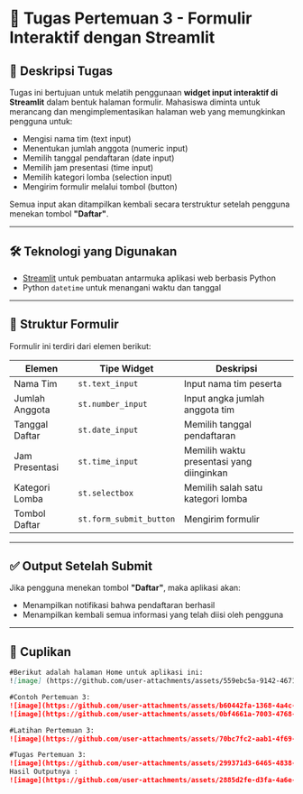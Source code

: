 # 📄 Tugas Pertemuan 3 - Formulir Interaktif dengan Streamlit

## 🎯 Deskripsi Tugas
Tugas ini bertujuan untuk melatih penggunaan **widget input interaktif di Streamlit** dalam bentuk halaman formulir. Mahasiswa diminta untuk merancang dan mengimplementasikan halaman web yang memungkinkan pengguna untuk:

- Mengisi nama tim (text input)
- Menentukan jumlah anggota (numeric input)
- Memilih tanggal pendaftaran (date input)
- Memilih jam presentasi (time input)
- Memilih kategori lomba (selection input)
- Mengirim formulir melalui tombol (button)

Semua input akan ditampilkan kembali secara terstruktur setelah pengguna menekan tombol **"Daftar"**.

---

## 🛠️ Teknologi yang Digunakan
- [Streamlit](https://streamlit.io/) untuk pembuatan antarmuka aplikasi web berbasis Python
- Python `datetime` untuk menangani waktu dan tanggal

---

## 🧾 Struktur Formulir
Formulir ini terdiri dari elemen berikut:

| Elemen             | Tipe Widget           | Deskripsi                                      |
|--------------------|------------------------|------------------------------------------------|
| Nama Tim           | `st.text_input`        | Input nama tim peserta                        |
| Jumlah Anggota     | `st.number_input`      | Input angka jumlah anggota tim                |
| Tanggal Daftar     | `st.date_input`        | Memilih tanggal pendaftaran                   |
| Jam Presentasi     | `st.time_input`        | Memilih waktu presentasi yang diinginkan      |
| Kategori Lomba     | `st.selectbox`         | Memilih salah satu kategori lomba             |
| Tombol Daftar      | `st.form_submit_button`| Mengirim formulir                             |

---

## ✅ Output Setelah Submit
Jika pengguna menekan tombol **"Daftar"**, maka aplikasi akan:
- Menampilkan notifikasi bahwa pendaftaran berhasil
- Menampilkan kembali semua informasi yang telah diisi oleh pengguna

---

## 📸 Cuplikan 

```markdown
#Berikut adalah halaman Home untuk aplikasi ini:
![image] (https://github.com/user-attachments/assets/559ebc5a-9142-4671-9072-f5dad7defb14)

#Contoh Pertemuan 3:
![image](https://github.com/user-attachments/assets/b60442fa-1368-4a4c-a76d-7e41180184e1)
![image](https://github.com/user-attachments/assets/0bf4661a-7003-4768-830f-257cad324616)

#Latihan Pertemuan 3:
![image](https://github.com/user-attachments/assets/70bc7fc2-aab1-4f69-a28a-1fa6f151b719)

#Tugas Pertemuan 3:
![image](https://github.com/user-attachments/assets/299371d3-6465-4838-b981-ea84ec04b8c1)
Hasil Outputnya :
![image](https://github.com/user-attachments/assets/2885d2fe-d3fa-4a6e-81be-8c8746598326)




